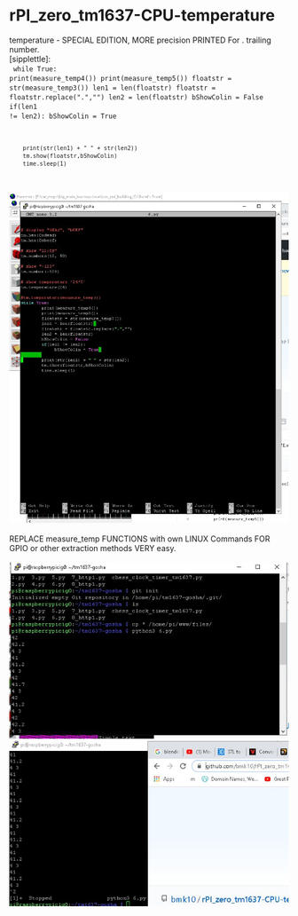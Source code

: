 # rPI_zero_tm1637-CPU-temperature
temperature - SPECIAL EDITION, MORE precision PRINTED For . trailing number. 
<br />
[sipplettle]:<br/>
<code>
  while True:
        print(measure_temp4())
        print(measure_temp5())
        floatstr = str(measure_temp3())
        len1 = len(floatstr) 
        floatstr = floatstr.replace(".","")
        len2 = len(floatstr)
        bShowColin = False
        if(len1 != len2):
             bShowColin = True 
        
        print(str(len1) + " " + str(len2))
        tm.show(floatstr,bShowColin)
        time.sleep(1)
  </code>
  <BR />
  <img src="https://github.com/bmk10/rPI_zero_tm1637-CPU-temperature/blob/main/nano.JPG?raw=true" />
  
  <br />
  <br />
 REPLACE  measure_temp FUNCTIONS with own LINUX Commands FOR GPIO or other extraction methods VERY easy.
  <br />
  <br />
<img src="https://github.com/bmk10/rPI_zero_tm1637-CPU-temperature/blob/main/command1.JPG?raw=true" />
<br />
<img src="https://github.com/bmk10/rPI_zero_tm1637-CPU-temperature/blob/main/command2.JPG?raw=true" />
